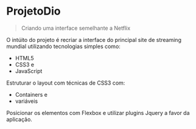 # ProjetoDio
> Criando uma interface semelhante a Netflix

O intúito do projeto é recriar a interface do principal site de streaming mundial utilizando tecnologias simples como:
+ HTML5 
+ CSS3 e 
+ JavaScript 

Estruturar o layout com técnicas de CSS3 com:
+ Containers e 
+ variáveis

Posicionar os elementos com Flexbox e utilizar plugins Jquery a favor da aplicação.

